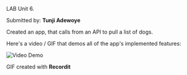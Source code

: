 LAB Unit 6.

Submitted by: **Tunji Adewoye**

Created an app, that calls from an API to pull a list of dogs.

Here's a video / GIF that demos all of the app's implemented features:

<img src='http://g.recordit.co/l4pxuCY00J.gif' title='Video Demo' width='' alt='Video Demo' />

GIF created with **Recordit**